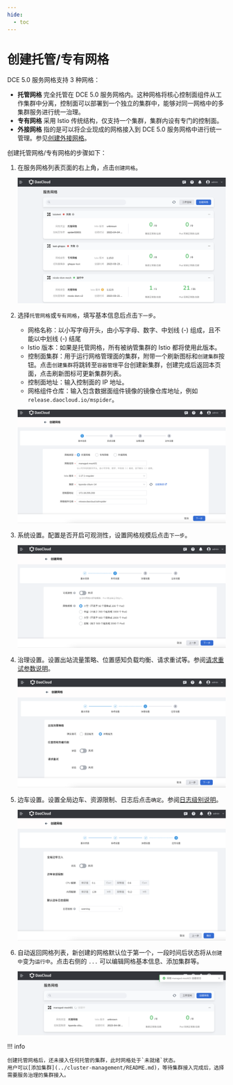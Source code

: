 ```yaml
---
hide:
  - toc
---
```


# 创建托管/专有网格

DCE 5.0 服务网格支持 3 种网格：

- **托管网格** 完全托管在 DCE 5.0 服务网格内。这种网格将核心控制面组件从工作集群中分离，控制面可以部署到一个独立的集群中，能够对同一网格中的多集群服务进行统一治理。
- **专有网格** 采用 Istio 传统结构，仅支持一个集群，集群内设有专门的控制面。
- **外接网格** 指的是可以将企业现成的网格接入到 DCE 5.0 服务网格中进行统一管理。参见[创建外接网格](external-mesh.md)。

创建托管网格/专有网格的步骤如下：

1. 在服务网格列表页面的右上角，点击`创建网格`。

    ![创建网格](../../images/servicemesh01.png)

1. 选择`托管网格`或`专有网格`，填写基本信息后点击`下一步`。

    - 网格名称：以小写字母开头，由小写字母、数字、中划线 (-) 组成，且不能以中划线 (-) 结尾
    - Istio 版本：如果是托管网格，所有被纳管集群的 Istio 都将使用此版本。
    - 控制面集群：用于运行网格管理面的集群，附带一个刷新图标和`创建集群`按钮。点击`创建集群`将跳转至`容器管理`平台创建新集群，创建完成后返回本页面，点击刷新图标可更新集群列表。
    - 控制面地址：输入控制面的 IP 地址。
    - 网格组件仓库：输入包含数据面组件镜像的镜像仓库地址，例如 `release.daocloud.io/mspider`。
  
    ![基本信息](../../images/create-mesh-config.png)

1. 系统设置。配置是否开启可观测性，设置网格规模后点击`下一步`。

    ![系统设置](../../images/mesh-sys-set.png)

1. 治理设置。设置出站流量策略、位置感知负载均衡、请求重试等。参阅[请求重试参数说明](./params.md#max-retries)。

    ![治理设置](../../images/gov-set.png)

1. 边车设置。设置全局边车、资源限制、日志后点击`确定`。参阅[日志级别说明](./params.md#_2)。

    ![边车设置](../../images/create-sidecar-set.png)

1. 自动返回网格列表，新创建的网格默认位于第一个，一段时间后状态将从`创建中`变为`运行中`。点击右侧的 `...` 可以编辑网格基本信息、添加集群等。

    ![网格列表](../../images/create-list.png)

!!! info

    创建托管网格后，还未接入任何托管的集群，此时网格处于`未就绪`状态。
    用户可以[添加集群](../cluster-management/README.md)，等待集群接入完成后，选择需要服务治理的集群接入。
